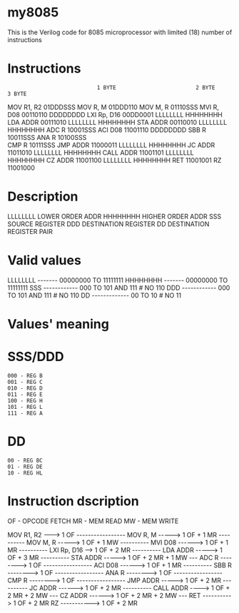 # my8085

This is the Verilog code for 8085 microprocessor with limited (18) number of instructions

# Instructions
                                1 BYTE                         2 BYTE                        3 BYTE
MOV R1, R2                     01DDDSSS
MOV R, M                       01DDD110
MOV M, R                       01110SSS
MVI R, D08                     00110110                       DDDDDDDD
LXI Rp, D16                    00DD0001                       LLLLLLLL                       HHHHHHHH
LDA ADDR                       00111010                       LLLLLLLL                       HHHHHHHH
STA ADDR                       00110010                       LLLLLLLL                       HHHHHHHH
ADC R                          10001SSS
ACI D08                        11001110                       DDDDDDDD
SBB R                          10011SSS
ANA R                          10100SSS                       
CMP R                          10111SSS
JMP ADDR                       11000011                       LLLLLLLL                       HHHHHHHH
JC ADDR                        11011010                       LLLLLLLL                       HHHHHHHH
CALL ADDR                      11001101                       LLLLLLLL                       HHHHHHHH
CZ ADDR                        11001100                       LLLLLLLL                       HHHHHHHH
RET                            11001001
RZ                             11001000


# Description

  LLLLLLLL         LOWER ORDER ADDR
  HHHHHHHH         HIGHER ORDER ADDR
  SSS              SOURCE REGISTER
  DDD              DESTINATION REGISTER
  DD               DESTINATION REGISTER PAIR

# Valid values

  LLLLLLLL ------- 00000000 TO 11111111
  HHHHHHHH ------- 00000000 TO 11111111
  SSS ------------ 000 TO 101 AND 111 # NO 110
  DDD ------------ 000 TO 101 AND 111 # NO 110
  DD ------------- 00 TO 10 # NO 11


# Values' meaning

  # SSS/DDD
    000 - REG B
    001 - REG C
    010 - REG D
    011 - REG E
    100 - REG H
    101 - REG L
    111 - REG A
    
  # DD
    00 - REG BC
    01 - REG DE
    10 - REG HL
    
    
# Instruction dscription

OF - OPCODE FETCH
MR - MEM READ
MW - MEM WRITE

MOV R1, R2 ---> 1 OF -----------------
MOV R, M -----> 1 OF + 1 MR ----------
MOV M, R -----> 1 OF + 1 MW ----------
MVI D08 ------> 1 OF + 1 MR ----------
LXI Rp, D16 --> 1 OF + 2 MR ----------
LDA ADDR -----> 1 OF + 3 MR ----------
STA ADDR -----> 1 OF + 2 MR + 1 MW ---
ADC R --------> 1 OF -----------------
ACI D08 ------> 1 OF + 1 MR ----------
SBB R --------> 1 OF -----------------
ANA R --------> 1 OF -----------------                       
CMP R --------> 1 OF -----------------
JMP ADDR -----> 1 OF + 2 MR ----------
JC ADDR ------> 1 OF + 2 MR ----------
CALL ADDR ----> 1 OF + 2 MR + 2 MW ---
CZ ADDR ------> 1 OF + 2 MR + 2 MW ---
RET ----------> 1 OF + 2 MR
RZ -----------> 1 OF + 2 MR

